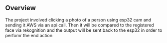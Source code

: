 ## Overview
The project involved clicking a photo of a person using esp32 cam and sending it AWS via an api call. Then it will be compared to the registered face via rekognition and the output will be sent back to the esp32 in order to perfomr the end action


